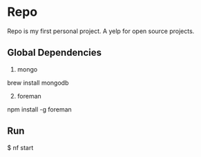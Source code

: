# Repo

Repo is my first personal project. A yelp for open source projects. 

## Global Dependencies

1. mongo
	
  brew install mongodb

2. foreman

  npm install -g foreman

## Run

  $ nf start